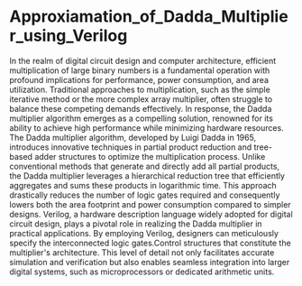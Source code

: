 # Approxiamation_of_Dadda_Multiplier_using_Verilog

In the realm of digital circuit design and computer architecture, efficient multiplication of large binary numbers is a fundamental operation with profound implications for performance, power consumption, and area utilization. Traditional approaches to multiplication, such as the simple iterative method or the more complex array multiplier, often struggle to balance these competing demands effectively. In response, the Dadda multiplier algorithm emerges as a compelling solution, renowned for its ability to achieve high performance while minimizing hardware resources.
The Dadda multiplier algorithm, developed by Luigi Dadda in 1965, introduces innovative techniques in partial product reduction and tree-based adder structures to optimize the multiplication process. Unlike conventional methods that generate and directly add all partial products, the Dadda multiplier leverages a hierarchical reduction tree that efficiently aggregates and sums these products in logarithmic time. This approach drastically reduces the number of logic gates required and consequently lowers both the area footprint and power consumption compared to simpler designs.
Verilog, a hardware description language widely adopted for digital circuit design, plays a pivotal role in realizing the Dadda multiplier in practical applications. By employing Verilog, designers can meticulously specify the interconnected logic gates.Control structures that constitute the multiplier's architecture. This level of detail not only facilitates accurate simulation and verification but also enables seamless integration into larger digital systems, such as microprocessors or dedicated arithmetic units.
